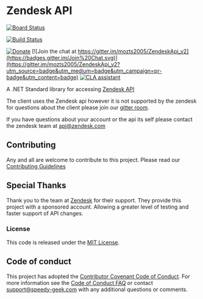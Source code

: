 
# Zendesk API
[![Board Status](https://dev.azure.com/speedygeek/a3adacd2-6d30-449b-92db-34f94c69b11b/db808fa8-ef8e-49d0-b484-c8edd83c45f0/_apis/work/boardbadge/d6a15f28-8ba7-4256-917d-38dbdd9d3e70)](https://dev.azure.com/speedygeek/a3adacd2-6d30-449b-92db-34f94c69b11b/_boards/board/t/db808fa8-ef8e-49d0-b484-c8edd83c45f0/Microsoft.RequirementCategory)

[![Build Status](https://dev.azure.com/speedygeek/Zendesk/_apis/build/status/Speedygeek.ZendeskAPI?branchName=master)](https://dev.azure.com/speedygeek/Zendesk/_build/latest?definitionId=20&branchName=master)

[![Donate](https://img.shields.io/badge/Donate-PayPal-green.svg)](https://www.paypal.com/cgi-bin/webscr?cmd=_donations&business=LRHN43F4DFLU6&lc=US&item_name=Elizabeth%20Schneider&item_number=ZendeskAPI%20support&currency_code=USD&bn=PP%2dDonationsBF%3abtn_donateCC_LG%2egif%3aNonHosted)
[![Join the chat at https://gitter.im/mozts2005/ZendeskApi_v2](https://badges.gitter.im/Join%20Chat.svg)](https://gitter.im/mozts2005/ZendeskApi_v2?utm_source=badge&utm_medium=badge&utm_campaign=pr-badge&utm_content=badge)
[![CLA assistant](https://cla-assistant.io/readme/badge/Speedygeek/ZendeskAPI)](https://cla-assistant.io/Speedygeek/ZendeskAPI)

A .NET Standard library for accessing [Zendesk API](https://developer.zendesk.com/rest_api/docs/zendesk-apis/resources)

The client uses the Zendesk api however it is not supported by the zendesk for questions
about the client please join our [gitter room](https://gitter.im/mozts2005/ZendeskApi_v2).

If you have questions about your account or the api its self please contact the zendesk team at [api@zendesk.com](mailto:api@zendesk.com)

## Contributing

Any and all are welcome to contribute to this project.
Please read our [Contributing Guidelines](/.github/CONTRIBUTING.md)

## Special Thanks

Thank you to the team at [Zendesk](https://www.zendesk.com/) for their support. They provide this project with a sponsored account. Allowing a greater level of testing and faster support of API changes.

### License

This code is released under the [MIT License](/.github/LICENSE).

## Code of conduct

This project has adopted the [Contributor Covenant Code of Conduct](/.github/CODE_OF_CONDUCT.md).  For more information see the [Code of Conduct FAQ](https://www.contributor-covenant.org/faq) or contact [support@speedy-geek.com](mailto:support@speedy-geek.com) with any additional questions or comments.
